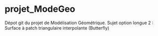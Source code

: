 # projet_ModeGeo
Dépot git du projet de Modélisation Géométrique. Sujet option longue 2 : Surface à patch triangulaire interpolante (Butterfly)
